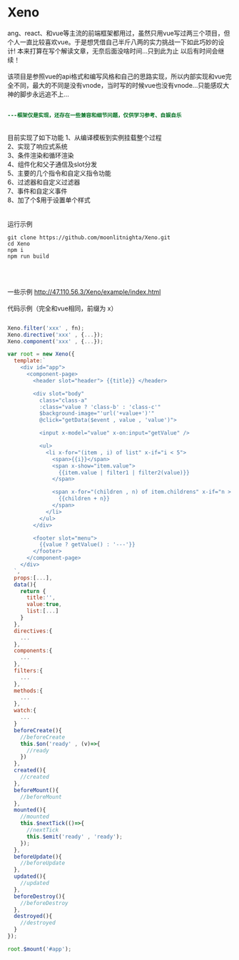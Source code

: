 # Xeno
<div>ang、react、和vue等主流的前端框架都用过，虽然只用vue写过两三个项目，但个人一直比较喜欢vue。于是想凭借自己半斤八两的实力挑战一下如此巧妙的设计!
本来打算在写个解读文章，无奈后面没啥时间...只到此为止 以后有时间会继续！</div>
<br />
<div>该项目是参照vue的api格式和编写风格和自己的思路实现，所以内部实现和vue完全不同，最大的不同是没有vnode，当时写的时候vue也没有vnode...只能感叹大神的脚步永远追不上...</div>
<br />

```diff
---框架仅是实现，还存在一些兼容和细节问题，仅供学习参考、自娱自乐
```
<br />
目前实现了如下功能
1、从编译模板到实例挂载整个过程<br />
2、实现了响应式系统<br />
3、条件渲染和循环渲染<br />
4、组件化和父子通信及slot分发<br />
5、主要的几个指令和自定义指令功能<br />
6、过滤器和自定义过滤器<br />
7、事件和自定义事件<br />
8、加了个$用于设置单个样式 <br />
<br />
<br />
运行示例

    git clone https://github.com/moonlitnighta/Xeno.git
    cd Xeno
    npm i
    npm run build
<br />
<br />

一些示例
http://47.110.56.3/Xeno/example/index.html
<br />
<br />
代码示例（完全和vue相同，前缀为 x）

```javascript

Xeno.filter('xxx' , fn);
Xeno.directive('xxx' , {...});
Xeno.component('xxx' , {...});

var root = new Xeno({
  template:`
    <div id="app">
      <component-page>
        <header slot="header"> {{title}} </header>

        <div slot="body"
          class="class-a"
          :class="value ? 'class-b' : 'class-c'"
          $background-image="'url('+value+')'"
          @click="getData($event , value , 'value')">

          <input x-model="value" x-on:input="getValue" />

          <ul>
            <li x-for="(item , i) of list" x-if="i < 5">
              <span>{{i}}</span>
              <span x-show="item.value">
                {{item.value | filter1 | filter2(value)}}
              </span>

              <span x-for="(children , n) of item.childrens" x-if="n > 5">
                {{children + n}}
              </span>
            </li>
          </ul>
        </div>

        <footer slot="menu">
          {{value ? getValue() : '---'}}
        </footer>
      </component-page>
    </div>
  `,
  props:[...],
  data(){
    return {
      title:'',
      value:true,
      list:[...]
    }
  },
  directives:{
    ...
  },
  components:{
    ...
  },
  filters:{
    ...
  },
  methods:{
    ...
  },
  watch:{
    ...
  }
  beforeCreate(){
    //beforeCreate
    this.$on('ready' , (v)=>{
      //ready
    })
  },
  created(){
    //created
  },
  beforeMount(){
    //beforeMount
  },
  mounted(){
    //mounted
    this.$nextTick(()=>{
      //nextTick
      this.$emit('ready' , 'ready');
    });
  },
  beforeUpdate(){
    //beforeUpdate
  },
  updated(){
    //updated
  },
  beforeDestroy(){
    //beforeDestroy
  },
  destroyed(){
    //destroyed
  }
});

root.$mount('#app');
```
